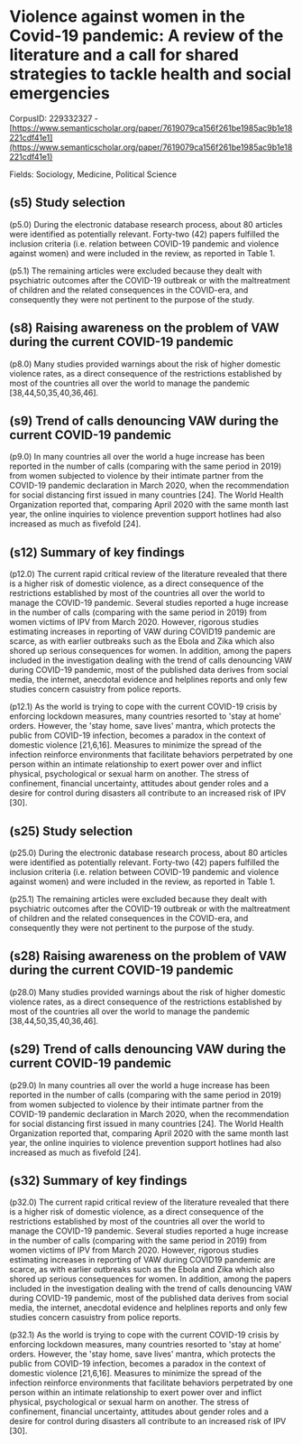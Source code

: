 # Violence against women in the Covid-19 pandemic: A review of the literature and a call for shared strategies to tackle health and social emergencies

CorpusID: 229332327 - [https://www.semanticscholar.org/paper/7619079ca156f261be1985ac9b1e18221cdf41e1](https://www.semanticscholar.org/paper/7619079ca156f261be1985ac9b1e18221cdf41e1)

Fields: Sociology, Medicine, Political Science

## (s5) Study selection
(p5.0) During the electronic database research process, about 80 articles were identified as potentially relevant. Forty-two (42) papers fulfilled the inclusion criteria (i.e. relation between COVID-19 pandemic and violence against women) and were included in the review, as reported in Table 1.

(p5.1) The remaining articles were excluded because they dealt with psychiatric outcomes after the COVID-19 outbreak or with the maltreatment of children and the related consequences in the COVID-era, and consequently they were not pertinent to the purpose of the study.
## (s8) Raising awareness on the problem of VAW during the current COVID-19 pandemic
(p8.0) Many studies provided warnings about the risk of higher domestic violence rates, as a direct consequence of the restrictions established by most of the countries all over the world to manage the pandemic [38,44,50,35,40,36,46].
## (s9) Trend of calls denouncing VAW during the current COVID-19 pandemic
(p9.0) In many countries all over the world a huge increase has been reported in the number of calls (comparing with the same period in 2019) from women subjected to violence by their intimate partner from the COVID-19 pandemic declaration in March 2020, when the recommendation for social distancing first issued in many countries [24]. The World Health Organization reported that, comparing April 2020 with the same month last year, the online inquiries to violence prevention support hotlines had also increased as much as fivefold [24].
## (s12) Summary of key findings
(p12.0) The current rapid critical review of the literature revealed that there is a higher risk of domestic violence, as a direct consequence of the restrictions established by most of the countries all over the world to manage the COVID-19 pandemic. Several studies reported a huge increase in the number of calls (comparing with the same period in 2019) from women victims of IPV from March 2020. However, rigorous studies estimating increases in reporting of VAW during COVID19 pandemic are scarce, as with earlier outbreaks such as the Ebola and Zika which also shored up serious consequences for women. In addition, among the papers included in the investigation dealing with the trend of calls denouncing VAW during COVID-19 pandemic, most of the published data derives from social media, the internet, anecdotal evidence and helplines reports and only few studies concern casuistry from police reports.

(p12.1) As the world is trying to cope with the current COVID-19 crisis by enforcing lockdown measures, many countries resorted to 'stay at home' orders. However, the 'stay home, save lives' mantra, which protects the public from COVID-19 infection, becomes a paradox in the context of domestic violence [21,6,16]. Measures to minimize the spread of the infection reinforce environments that facilitate behaviors perpetrated by one person within an intimate relationship to exert power over and inflict physical, psychological or sexual harm on another. The stress of confinement, financial uncertainty, attitudes about gender roles and a desire for control during disasters all contribute to an increased risk of IPV [30].
## (s25) Study selection
(p25.0) During the electronic database research process, about 80 articles were identified as potentially relevant. Forty-two (42) papers fulfilled the inclusion criteria (i.e. relation between COVID-19 pandemic and violence against women) and were included in the review, as reported in Table 1.

(p25.1) The remaining articles were excluded because they dealt with psychiatric outcomes after the COVID-19 outbreak or with the maltreatment of children and the related consequences in the COVID-era, and consequently they were not pertinent to the purpose of the study.
## (s28) Raising awareness on the problem of VAW during the current COVID-19 pandemic
(p28.0) Many studies provided warnings about the risk of higher domestic violence rates, as a direct consequence of the restrictions established by most of the countries all over the world to manage the pandemic [38,44,50,35,40,36,46].
## (s29) Trend of calls denouncing VAW during the current COVID-19 pandemic
(p29.0) In many countries all over the world a huge increase has been reported in the number of calls (comparing with the same period in 2019) from women subjected to violence by their intimate partner from the COVID-19 pandemic declaration in March 2020, when the recommendation for social distancing first issued in many countries [24]. The World Health Organization reported that, comparing April 2020 with the same month last year, the online inquiries to violence prevention support hotlines had also increased as much as fivefold [24].
## (s32) Summary of key findings
(p32.0) The current rapid critical review of the literature revealed that there is a higher risk of domestic violence, as a direct consequence of the restrictions established by most of the countries all over the world to manage the COVID-19 pandemic. Several studies reported a huge increase in the number of calls (comparing with the same period in 2019) from women victims of IPV from March 2020. However, rigorous studies estimating increases in reporting of VAW during COVID19 pandemic are scarce, as with earlier outbreaks such as the Ebola and Zika which also shored up serious consequences for women. In addition, among the papers included in the investigation dealing with the trend of calls denouncing VAW during COVID-19 pandemic, most of the published data derives from social media, the internet, anecdotal evidence and helplines reports and only few studies concern casuistry from police reports.

(p32.1) As the world is trying to cope with the current COVID-19 crisis by enforcing lockdown measures, many countries resorted to 'stay at home' orders. However, the 'stay home, save lives' mantra, which protects the public from COVID-19 infection, becomes a paradox in the context of domestic violence [21,6,16]. Measures to minimize the spread of the infection reinforce environments that facilitate behaviors perpetrated by one person within an intimate relationship to exert power over and inflict physical, psychological or sexual harm on another. The stress of confinement, financial uncertainty, attitudes about gender roles and a desire for control during disasters all contribute to an increased risk of IPV [30].
